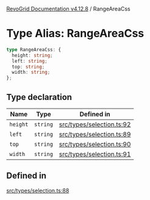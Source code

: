 [RevoGrid Documentation v4.12.8](README.md) / RangeAreaCss

# Type Alias: RangeAreaCss

```ts
type RangeAreaCss: {
  height: string;
  left: string;
  top: string;
  width: string;
};
```

## Type declaration

| Name | Type | Defined in |
| ------ | ------ | ------ |
| `height` | `string` | [src/types/selection.ts:92](https://github.com/revolist/revogrid/blob/c3ca1940d3bbc95c0549378ff25b8d267352be31/src/types/selection.ts#L92) |
| `left` | `string` | [src/types/selection.ts:89](https://github.com/revolist/revogrid/blob/c3ca1940d3bbc95c0549378ff25b8d267352be31/src/types/selection.ts#L89) |
| `top` | `string` | [src/types/selection.ts:90](https://github.com/revolist/revogrid/blob/c3ca1940d3bbc95c0549378ff25b8d267352be31/src/types/selection.ts#L90) |
| `width` | `string` | [src/types/selection.ts:91](https://github.com/revolist/revogrid/blob/c3ca1940d3bbc95c0549378ff25b8d267352be31/src/types/selection.ts#L91) |

## Defined in

[src/types/selection.ts:88](https://github.com/revolist/revogrid/blob/c3ca1940d3bbc95c0549378ff25b8d267352be31/src/types/selection.ts#L88)
